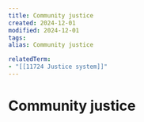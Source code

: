 ```yaml
---
title: Community justice
created: 2024-12-01
modified: 2024-12-01
tags: 
alias: Community justice

relatedTerm:
- "[[11724 Justice system]]"
---
```

# Community justice
